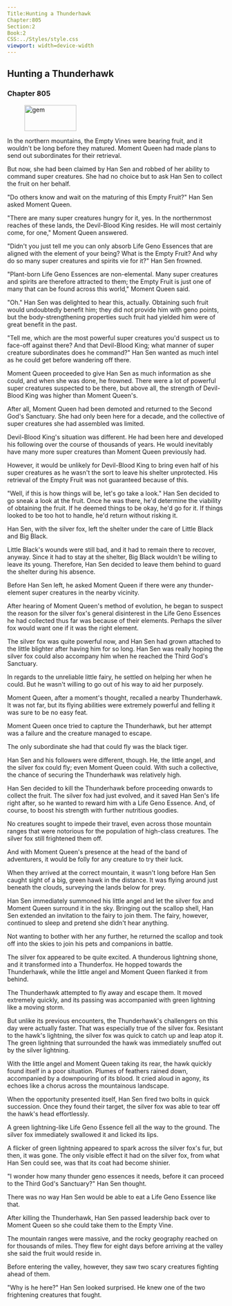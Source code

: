 ```yaml
---
Title:Hunting a Thunderhawk 
Chapter:805 
Section:2 
Book:2 
CSS:../Styles/style.css 
viewport: width=device-width
---
```

  
## Hunting a Thunderhawk
### Chapter 805
  
<figure>
	<img src="../Images/gem.gif" alt="gem" id="gem" width="120" height="60" />
</figure>
  

  
In the northern mountains, the Empty Vines were bearing fruit, and it wouldn't be long before they matured. Moment Queen had made plans to send out subordinates for their retrieval.

But now, she had been claimed by Han Sen and robbed of her ability to command super creatures. She had no choice but to ask Han Sen to collect the fruit on her behalf.

"Do others know and wait on the maturing of this Empty Fruit?" Han Sen asked Moment Queen.

"There are many super creatures hungry for it, yes. In the northernmost reaches of these lands, the Devil-Blood King resides. He will most certainly come, for one," Moment Queen answered.

"Didn't you just tell me you can only absorb Life Geno Essences that are aligned with the element of your being? What is the Empty Fruit? And why do so many super creatures and spirits vie for it?" Han Sen frowned.

"Plant-born Life Geno Essences are non-elemental. Many super creatures and spirits are therefore attracted to them; the Empty Fruit is just one of many that can be found across this world," Moment Queen said.

"Oh." Han Sen was delighted to hear this, actually. Obtaining such fruit would undoubtedly benefit him; they did not provide him with geno points, but the body-strengthening properties such fruit had yielded him were of great benefit in the past.

"Tell me, which are the most powerful super creatures you'd suspect us to face-off against there? And that Devil-Blood King; what manner of super creature subordinates does he command?" Han Sen wanted as much intel as he could get before wandering off there.

Moment Queen proceeded to give Han Sen as much information as she could, and when she was done, he frowned. There were a lot of powerful super creatures suspected to be there, but above all, the strength of Devil-Blood King was higher than Moment Queen's.

After all, Moment Queen had been demoted and returned to the Second God's Sanctuary. She had only been here for a decade, and the collective of super creatures she had assembled was limited.

Devil-Blood King's situation was different. He had been here and developed his following over the course of thousands of years. He would inevitably have many more super creatures than Moment Queen previously had.

However, it would be unlikely for Devil-Blood King to bring even half of his super creatures as he wasn't the sort to leave his shelter unprotected. His retrieval of the Empty Fruit was not guaranteed because of this.

"Well, if this is how things will be, let's go take a look." Han Sen decided to go sneak a look at the fruit. Once he was there, he'd determine the viability of obtaining the fruit. If he deemed things to be okay, he'd go for it. If things looked to be too hot to handle, he'd return without risking it.

Han Sen, with the silver fox, left the shelter under the care of Little Black and Big Black.

Little Black's wounds were still bad, and it had to remain there to recover, anyway. Since it had to stay at the shelter, Big Black wouldn't be willing to leave its young. Therefore, Han Sen decided to leave them behind to guard the shelter during his absence.

Before Han Sen left, he asked Moment Queen if there were any thunder-element super creatures in the nearby vicinity.

After hearing of Moment Queen's method of evolution, he began to suspect the reason for the silver fox's general disinterest in the Life Geno Essences he had collected thus far was because of their elements. Perhaps the silver fox would want one if it was the right element.

The silver fox was quite powerful now, and Han Sen had grown attached to the little blighter after having him for so long. Han Sen was really hoping the silver fox could also accompany him when he reached the Third God's Sanctuary.

In regards to the unreliable little fairy, he settled on helping her when he could. But he wasn't willing to go out of his way to aid her purposely.

Moment Queen, after a moment's thought, recalled a nearby Thunderhawk. It was not far, but its flying abilities were extremely powerful and felling it was sure to be no easy feat.

Moment Queen once tried to capture the Thunderhawk, but her attempt was a failure and the creature managed to escape.

The only subordinate she had that could fly was the black tiger.

Han Sen and his followers were different, though. He, the little angel, and the silver fox could fly; even Moment Queen could. With such a collective, the chance of securing the Thunderhawk was relatively high.

Han Sen decided to kill the Thunderhawk before proceeding onwards to collect the fruit. The silver fox had just evolved, and it saved Han Sen's life right after, so he wanted to reward him with a Life Geno Essence. And, of course, to boost his strength with further nutritious goodies.

No creatures sought to impede their travel, even across those mountain ranges that were notorious for the population of high-class creatures. The silver fox still frightened them off.

And with Moment Queen's presence at the head of the band of adventurers, it would be folly for any creature to try their luck.

When they arrived at the correct mountain, it wasn't long before Han Sen caught sight of a big, green hawk in the distance. It was flying around just beneath the clouds, surveying the lands below for prey.

Han Sen immediately summoned his little angel and let the silver fox and Moment Queen surround it in the sky. Bringing out the scallop shell, Han Sen extended an invitation to the fairy to join them. The fairy, however, continued to sleep and pretend she didn't hear anything.

Not wanting to bother with her any further, he returned the scallop and took off into the skies to join his pets and companions in battle.

The silver fox appeared to be quite excited. A thunderous lightning shone, and it transformed into a Thunderfox. He hopped towards the Thunderhawk, while the little angel and Moment Queen flanked it from behind.

The Thunderhawk attempted to fly away and escape them. It moved extremely quickly, and its passing was accompanied with green lightning like a moving storm.

But unlike its previous encounters, the Thunderhawk's challengers on this day were actually faster. That was especially true of the silver fox. Resistant to the hawk's lightning, the silver fox was quick to catch up and leap atop it. The green lightning that surrounded the hawk was immediately snuffed out by the silver lightning.

With the little angel and Moment Queen taking its rear, the hawk quickly found itself in a poor situation. Plumes of feathers rained down, accompanied by a downpouring of its blood. It cried aloud in agony, its echoes like a chorus across the mountainous landscape.

When the opportunity presented itself, Han Sen fired two bolts in quick succession. Once they found their target, the silver fox was able to tear off the hawk's head effortlessly.

A green lightning-like Life Geno Essence fell all the way to the ground. The silver fox immediately swallowed it and licked its lips.

A flicker of green lightning appeared to spark across the silver fox's fur, but then, it was gone. The only visible effect it had on the silver fox, from what Han Sen could see, was that its coat had become shinier.

"I wonder how many thunder geno essences it needs, before it can proceed to the Third God's Sanctuary?" Han Sen thought.

There was no way Han Sen would be able to eat a Life Geno Essence like that.

After killing the Thunderhawk, Han Sen passed leadership back over to Moment Queen so she could take them to the Empty Vine.

The mountain ranges were massive, and the rocky geography reached on for thousands of miles. They flew for eight days before arriving at the valley she said the fruit would reside in.

Before entering the valley, however, they saw two scary creatures fighting ahead of them.

"Why is he here?" Han Sen looked surprised. He knew one of the two frightening creatures that fought.